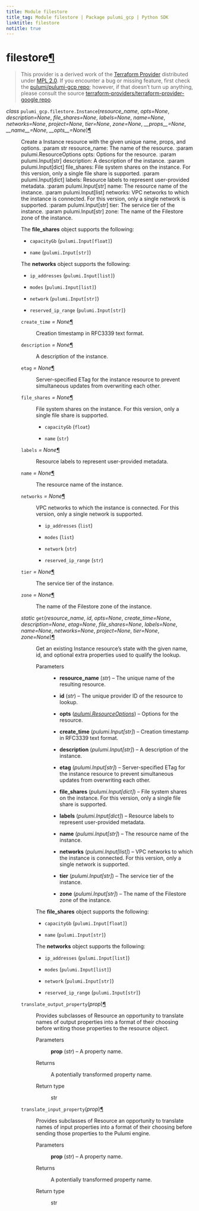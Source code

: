 ```yaml
---
title: Module filestore
title_tag: Module filestore | Package pulumi_gcp | Python SDK
linktitle: filestore
notitle: true
---
```


<div class="section" id="filestore">
<h1>filestore<a class="headerlink" href="#filestore" title="Permalink to this headline">¶</a></h1>
<blockquote>
<div><p>This provider is a derived work of the <a class="reference external" href="https://github.com/terraform-providers/terraform-provider-google">Terraform Provider</a> distributed under
<a class="reference external" href="https://www.mozilla.org/en-US/MPL/2.0/">MPL 2.0</a>. If you encounter a bug or missing feature, first check the
<a class="reference external" href="https://github.com/pulumi/pulumi-gcp/issues">pulumi/pulumi-gcp repo</a>; however, if that doesn’t turn up
anything, please consult the source <a class="reference external" href="https://github.com/terraform-providers/terraform-provider-google/issues">terraform-providers/terraform-provider-google repo</a>.</p>
</div></blockquote>
<span class="target" id="module-pulumi_gcp.filestore"></span><dl class="class">
<dt id="pulumi_gcp.filestore.Instance">
<em class="property">class </em><code class="sig-prename descclassname">pulumi_gcp.filestore.</code><code class="sig-name descname">Instance</code><span class="sig-paren">(</span><em class="sig-param">resource_name</em>, <em class="sig-param">opts=None</em>, <em class="sig-param">description=None</em>, <em class="sig-param">file_shares=None</em>, <em class="sig-param">labels=None</em>, <em class="sig-param">name=None</em>, <em class="sig-param">networks=None</em>, <em class="sig-param">project=None</em>, <em class="sig-param">tier=None</em>, <em class="sig-param">zone=None</em>, <em class="sig-param">__props__=None</em>, <em class="sig-param">__name__=None</em>, <em class="sig-param">__opts__=None</em><span class="sig-paren">)</span><a class="headerlink" href="#pulumi_gcp.filestore.Instance" title="Permalink to this definition">¶</a></dt>
<dd><p>Create a Instance resource with the given unique name, props, and options.
:param str resource_name: The name of the resource.
:param pulumi.ResourceOptions opts: Options for the resource.
:param pulumi.Input[str] description: A description of the instance.
:param pulumi.Input[dict] file_shares: File system shares on the instance. For this version, only a single file share is supported.
:param pulumi.Input[dict] labels: Resource labels to represent user-provided metadata.
:param pulumi.Input[str] name: The resource name of the instance.
:param pulumi.Input[list] networks: VPC networks to which the instance is connected. For this version, only a single network is supported.
:param pulumi.Input[str] tier: The service tier of the instance.
:param pulumi.Input[str] zone: The name of the Filestore zone of the instance.</p>
<p>The <strong>file_shares</strong> object supports the following:</p>
<ul class="simple">
<li><p><code class="docutils literal notranslate"><span class="pre">capacityGb</span></code> (<code class="docutils literal notranslate"><span class="pre">pulumi.Input[float]</span></code>)</p></li>
<li><p><code class="docutils literal notranslate"><span class="pre">name</span></code> (<code class="docutils literal notranslate"><span class="pre">pulumi.Input[str]</span></code>)</p></li>
</ul>
<p>The <strong>networks</strong> object supports the following:</p>
<ul class="simple">
<li><p><code class="docutils literal notranslate"><span class="pre">ip_addresses</span></code> (<code class="docutils literal notranslate"><span class="pre">pulumi.Input[list]</span></code>)</p></li>
<li><p><code class="docutils literal notranslate"><span class="pre">modes</span></code> (<code class="docutils literal notranslate"><span class="pre">pulumi.Input[list]</span></code>)</p></li>
<li><p><code class="docutils literal notranslate"><span class="pre">network</span></code> (<code class="docutils literal notranslate"><span class="pre">pulumi.Input[str]</span></code>)</p></li>
<li><p><code class="docutils literal notranslate"><span class="pre">reserved_ip_range</span></code> (<code class="docutils literal notranslate"><span class="pre">pulumi.Input[str]</span></code>)</p></li>
</ul>
<dl class="attribute">
<dt id="pulumi_gcp.filestore.Instance.create_time">
<code class="sig-name descname">create_time</code><em class="property"> = None</em><a class="headerlink" href="#pulumi_gcp.filestore.Instance.create_time" title="Permalink to this definition">¶</a></dt>
<dd><p>Creation timestamp in RFC3339 text format.</p>
</dd></dl>

<dl class="attribute">
<dt id="pulumi_gcp.filestore.Instance.description">
<code class="sig-name descname">description</code><em class="property"> = None</em><a class="headerlink" href="#pulumi_gcp.filestore.Instance.description" title="Permalink to this definition">¶</a></dt>
<dd><p>A description of the instance.</p>
</dd></dl>

<dl class="attribute">
<dt id="pulumi_gcp.filestore.Instance.etag">
<code class="sig-name descname">etag</code><em class="property"> = None</em><a class="headerlink" href="#pulumi_gcp.filestore.Instance.etag" title="Permalink to this definition">¶</a></dt>
<dd><p>Server-specified ETag for the instance resource to prevent simultaneous updates from overwriting each other.</p>
</dd></dl>

<dl class="attribute">
<dt id="pulumi_gcp.filestore.Instance.file_shares">
<code class="sig-name descname">file_shares</code><em class="property"> = None</em><a class="headerlink" href="#pulumi_gcp.filestore.Instance.file_shares" title="Permalink to this definition">¶</a></dt>
<dd><p>File system shares on the instance. For this version, only a single file share is supported.</p>
<ul class="simple">
<li><p><code class="docutils literal notranslate"><span class="pre">capacityGb</span></code> (<code class="docutils literal notranslate"><span class="pre">float</span></code>)</p></li>
<li><p><code class="docutils literal notranslate"><span class="pre">name</span></code> (<code class="docutils literal notranslate"><span class="pre">str</span></code>)</p></li>
</ul>
</dd></dl>

<dl class="attribute">
<dt id="pulumi_gcp.filestore.Instance.labels">
<code class="sig-name descname">labels</code><em class="property"> = None</em><a class="headerlink" href="#pulumi_gcp.filestore.Instance.labels" title="Permalink to this definition">¶</a></dt>
<dd><p>Resource labels to represent user-provided metadata.</p>
</dd></dl>

<dl class="attribute">
<dt id="pulumi_gcp.filestore.Instance.name">
<code class="sig-name descname">name</code><em class="property"> = None</em><a class="headerlink" href="#pulumi_gcp.filestore.Instance.name" title="Permalink to this definition">¶</a></dt>
<dd><p>The resource name of the instance.</p>
</dd></dl>

<dl class="attribute">
<dt id="pulumi_gcp.filestore.Instance.networks">
<code class="sig-name descname">networks</code><em class="property"> = None</em><a class="headerlink" href="#pulumi_gcp.filestore.Instance.networks" title="Permalink to this definition">¶</a></dt>
<dd><p>VPC networks to which the instance is connected. For this version, only a single network is supported.</p>
<ul class="simple">
<li><p><code class="docutils literal notranslate"><span class="pre">ip_addresses</span></code> (<code class="docutils literal notranslate"><span class="pre">list</span></code>)</p></li>
<li><p><code class="docutils literal notranslate"><span class="pre">modes</span></code> (<code class="docutils literal notranslate"><span class="pre">list</span></code>)</p></li>
<li><p><code class="docutils literal notranslate"><span class="pre">network</span></code> (<code class="docutils literal notranslate"><span class="pre">str</span></code>)</p></li>
<li><p><code class="docutils literal notranslate"><span class="pre">reserved_ip_range</span></code> (<code class="docutils literal notranslate"><span class="pre">str</span></code>)</p></li>
</ul>
</dd></dl>

<dl class="attribute">
<dt id="pulumi_gcp.filestore.Instance.tier">
<code class="sig-name descname">tier</code><em class="property"> = None</em><a class="headerlink" href="#pulumi_gcp.filestore.Instance.tier" title="Permalink to this definition">¶</a></dt>
<dd><p>The service tier of the instance.</p>
</dd></dl>

<dl class="attribute">
<dt id="pulumi_gcp.filestore.Instance.zone">
<code class="sig-name descname">zone</code><em class="property"> = None</em><a class="headerlink" href="#pulumi_gcp.filestore.Instance.zone" title="Permalink to this definition">¶</a></dt>
<dd><p>The name of the Filestore zone of the instance.</p>
</dd></dl>

<dl class="method">
<dt id="pulumi_gcp.filestore.Instance.get">
<em class="property">static </em><code class="sig-name descname">get</code><span class="sig-paren">(</span><em class="sig-param">resource_name</em>, <em class="sig-param">id</em>, <em class="sig-param">opts=None</em>, <em class="sig-param">create_time=None</em>, <em class="sig-param">description=None</em>, <em class="sig-param">etag=None</em>, <em class="sig-param">file_shares=None</em>, <em class="sig-param">labels=None</em>, <em class="sig-param">name=None</em>, <em class="sig-param">networks=None</em>, <em class="sig-param">project=None</em>, <em class="sig-param">tier=None</em>, <em class="sig-param">zone=None</em><span class="sig-paren">)</span><a class="headerlink" href="#pulumi_gcp.filestore.Instance.get" title="Permalink to this definition">¶</a></dt>
<dd><p>Get an existing Instance resource’s state with the given name, id, and optional extra
properties used to qualify the lookup.</p>
<dl class="field-list simple">
<dt class="field-odd">Parameters</dt>
<dd class="field-odd"><ul class="simple">
<li><p><strong>resource_name</strong> (<em>str</em>) – The unique name of the resulting resource.</p></li>
<li><p><strong>id</strong> (<em>str</em>) – The unique provider ID of the resource to lookup.</p></li>
<li><p><strong>opts</strong> (<a class="reference internal" href="../../pulumi/#pulumi.ResourceOptions" title="pulumi.ResourceOptions"><em>pulumi.ResourceOptions</em></a>) – Options for the resource.</p></li>
<li><p><strong>create_time</strong> (<em>pulumi.Input</em><em>[</em><em>str</em><em>]</em>) – Creation timestamp in RFC3339 text format.</p></li>
<li><p><strong>description</strong> (<em>pulumi.Input</em><em>[</em><em>str</em><em>]</em>) – A description of the instance.</p></li>
<li><p><strong>etag</strong> (<em>pulumi.Input</em><em>[</em><em>str</em><em>]</em>) – Server-specified ETag for the instance resource to prevent simultaneous updates from overwriting each other.</p></li>
<li><p><strong>file_shares</strong> (<em>pulumi.Input</em><em>[</em><em>dict</em><em>]</em>) – File system shares on the instance. For this version, only a single file share is supported.</p></li>
<li><p><strong>labels</strong> (<em>pulumi.Input</em><em>[</em><em>dict</em><em>]</em>) – Resource labels to represent user-provided metadata.</p></li>
<li><p><strong>name</strong> (<em>pulumi.Input</em><em>[</em><em>str</em><em>]</em>) – The resource name of the instance.</p></li>
<li><p><strong>networks</strong> (<em>pulumi.Input</em><em>[</em><em>list</em><em>]</em>) – VPC networks to which the instance is connected. For this version, only a single network is supported.</p></li>
<li><p><strong>tier</strong> (<em>pulumi.Input</em><em>[</em><em>str</em><em>]</em>) – The service tier of the instance.</p></li>
<li><p><strong>zone</strong> (<em>pulumi.Input</em><em>[</em><em>str</em><em>]</em>) – The name of the Filestore zone of the instance.</p></li>
</ul>
</dd>
</dl>
<p>The <strong>file_shares</strong> object supports the following:</p>
<ul class="simple">
<li><p><code class="docutils literal notranslate"><span class="pre">capacityGb</span></code> (<code class="docutils literal notranslate"><span class="pre">pulumi.Input[float]</span></code>)</p></li>
<li><p><code class="docutils literal notranslate"><span class="pre">name</span></code> (<code class="docutils literal notranslate"><span class="pre">pulumi.Input[str]</span></code>)</p></li>
</ul>
<p>The <strong>networks</strong> object supports the following:</p>
<ul class="simple">
<li><p><code class="docutils literal notranslate"><span class="pre">ip_addresses</span></code> (<code class="docutils literal notranslate"><span class="pre">pulumi.Input[list]</span></code>)</p></li>
<li><p><code class="docutils literal notranslate"><span class="pre">modes</span></code> (<code class="docutils literal notranslate"><span class="pre">pulumi.Input[list]</span></code>)</p></li>
<li><p><code class="docutils literal notranslate"><span class="pre">network</span></code> (<code class="docutils literal notranslate"><span class="pre">pulumi.Input[str]</span></code>)</p></li>
<li><p><code class="docutils literal notranslate"><span class="pre">reserved_ip_range</span></code> (<code class="docutils literal notranslate"><span class="pre">pulumi.Input[str]</span></code>)</p></li>
</ul>
</dd></dl>

<dl class="method">
<dt id="pulumi_gcp.filestore.Instance.translate_output_property">
<code class="sig-name descname">translate_output_property</code><span class="sig-paren">(</span><em class="sig-param">prop</em><span class="sig-paren">)</span><a class="headerlink" href="#pulumi_gcp.filestore.Instance.translate_output_property" title="Permalink to this definition">¶</a></dt>
<dd><p>Provides subclasses of Resource an opportunity to translate names of output properties
into a format of their choosing before writing those properties to the resource object.</p>
<dl class="field-list simple">
<dt class="field-odd">Parameters</dt>
<dd class="field-odd"><p><strong>prop</strong> (<em>str</em>) – A property name.</p>
</dd>
<dt class="field-even">Returns</dt>
<dd class="field-even"><p>A potentially transformed property name.</p>
</dd>
<dt class="field-odd">Return type</dt>
<dd class="field-odd"><p>str</p>
</dd>
</dl>
</dd></dl>

<dl class="method">
<dt id="pulumi_gcp.filestore.Instance.translate_input_property">
<code class="sig-name descname">translate_input_property</code><span class="sig-paren">(</span><em class="sig-param">prop</em><span class="sig-paren">)</span><a class="headerlink" href="#pulumi_gcp.filestore.Instance.translate_input_property" title="Permalink to this definition">¶</a></dt>
<dd><p>Provides subclasses of Resource an opportunity to translate names of input properties into
a format of their choosing before sending those properties to the Pulumi engine.</p>
<dl class="field-list simple">
<dt class="field-odd">Parameters</dt>
<dd class="field-odd"><p><strong>prop</strong> (<em>str</em>) – A property name.</p>
</dd>
<dt class="field-even">Returns</dt>
<dd class="field-even"><p>A potentially transformed property name.</p>
</dd>
<dt class="field-odd">Return type</dt>
<dd class="field-odd"><p>str</p>
</dd>
</dl>
</dd></dl>

</dd></dl>

</div>
